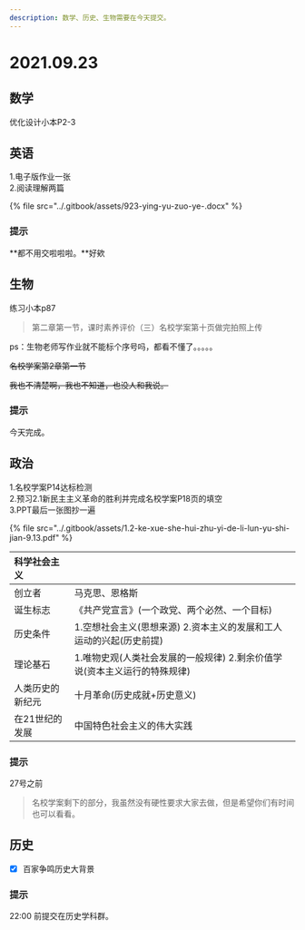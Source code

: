 ```yaml
---
description: 数学、历史、生物需要在今天提交。
---
```


# 2021.09.23

## 数学

优化设计小本P2-3

## 英语

1.电子版作业一张  
2.阅读理解两篇

{% file src="../.gitbook/assets/923-ying-yu-zuo-ye-.docx" %}

### 提示

**都不用交啦啦啦。**好欸

## 生物 

练习小本p87

> 第二章第一节，课时素养评价（三）名校学案第十页做完拍照上传

ps：生物老师写作业就不能标个序号吗，都看不懂了。。。。。

~~名校学案第2章第一节~~

~~我也不清楚啊，我也不知道，也没人和我说。~~

### 提示

今天完成。

## 政治

1.名校学案P14达标检测  
2.预习2.1新民主主义革命的胜利并完成名校学案P18页的填空  
3.PPT最后一张图抄一遍

{% file src="../.gitbook/assets/1.2-ke-xue-she-hui-zhu-yi-de-li-lun-yu-shi-jian-9.13.pdf" %}

| 科学社会主义 |  |
| :--- | :--- |
| 创立者 | 马克思、恩格斯 |
| 诞生标志 | 《共产党宣言》\(一个政党、两个必然、一个目标\) |
| 历史条件 | 1.空想社会主义\(思想来源\) 2.资本主义的发展和工人运动的兴起\(历史前提\) |
| 理论基石 | 1.唯物史观\(人类社会发展的一般规律\) 2.剩余价值学说\(资本主义运行的特殊规律\) |
| 人类历史的新纪元 | 十月革命\(历史成就+历史意义\) |
| 在21世纪的发展 | 中国特色社会主义的伟大实践 |

### 提示

27号之前

> 名校学案剩下的部分，我虽然没有硬性要求大家去做，但是希望你们有时间也可以看看。

## 历史

* [x] 百家争鸣历史大背景

### 提示

22:00 前提交在历史学科群。

